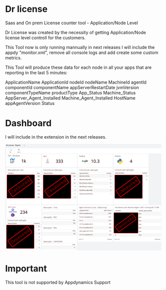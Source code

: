 # Dr license

Saas and On prem License counter tool - Application/Node Level

Dr License was created by the necessity of getting Application/Node license level controll for the customers.

This Tool now is only running mannually in next releases I will include the appdy "monitor.xml", remove all console logs and add create some custom metrics.

This Tool will produce these data for each node in all your apps that are reporting in the last 5 minutes:

ApplicationName
ApplicationId
nodeId
nodeName
MachineId
agentId
componentId
componentName
appServerRestartDate
jvmVersion
componentTypeName
productType
App_Status
Machine_Status
AppServer_Agent_Installed
Machine_Agent_Installed
HostName
appAgentVersion
Status

# Dashboard

I will include in the extension in the next releases.

![Sample Dashboard](https://github.com/Appdynamics/drlicense/blob/master/Dashboard-DrLicense.png)

# Important

This tool is not supported by Appdynamics Support

